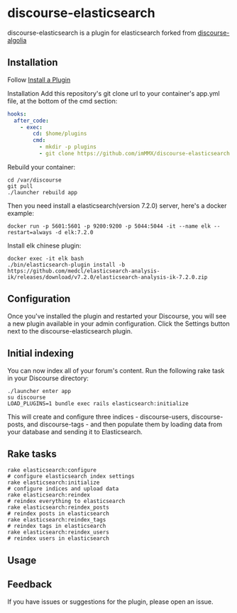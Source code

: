 # discourse-elasticsearch

discourse-elasticsearch is a plugin for elasticsearch forked from [discourse-algolia](https://github.com/discourse/discourse-algolia)

## Installation

Follow [Install a Plugin](https://meta.discourse.org/t/install-a-plugin/19157)

Installation
Add this repository's git clone url to your container's app.yml file, at the bottom of the cmd section:

```yml
hooks:
  after_code:
    - exec:
        cd: $home/plugins
        cmd:
          - mkdir -p plugins
          - git clone https://github.com/imMMX/discourse-elasticsearch.git
```
          

Rebuild your container:

```
cd /var/discourse
git pull
./launcher rebuild app
```

Then you need install a elasticsearch(version 7.2.0) server, here's a docker example:

```
docker run -p 5601:5601 -p 9200:9200 -p 5044:5044 -it --name elk --restart=always -d elk:7.2.0
```


Install elk chinese plugin:

```
docker exec -it elk bash
./bin/elasticsearch-plugin install -b https://github.com/medcl/elasticsearch-analysis-ik/releases/download/v7.2.0/elasticsearch-analysis-ik-7.2.0.zip
```

## Configuration

Once you've installed the plugin and restarted your Discourse, you will see a new plugin available in your admin configuration. Click the Settings button next to the discourse-elasticsearch plugin.

## Initial indexing

You can now index all of your forum's content. Run the following rake task in your Discourse directory:

```
./launcher enter app
su discourse
LOAD_PLUGINS=1 bundle exec rails elasticsearch:initialize
```
This will create and configure three indices - discourse-users, discourse-posts, and discourse-tags - and then populate them by loading data from your database and sending it to Elasticsearch. 

## Rake tasks

```
rake elasticsearch:configure                                                 # configure elasticsearch index settings
rake elasticsearch:initialize                                                # configure indices and upload data
rake elasticsearch:reindex                                                   # reindex everything to elasticsearch
rake elasticsearch:reindex_posts                                             # reindex posts in elasticsearch
rake elasticsearch:reindex_tags                                              # reindex tags in elasticsearch
rake elasticsearch:reindex_users                                             # reindex users in elasticsearch
```

## Usage

## Feedback

If you have issues or suggestions for the plugin, please open an issue.
